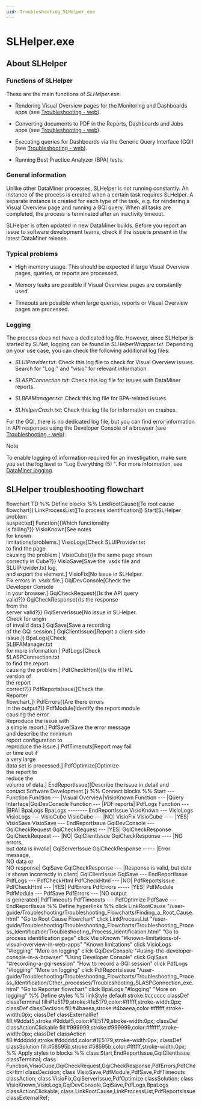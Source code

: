 ```yaml
---
uid: Troubleshooting_SLHelper_exe
---
```


# SLHelper.exe

## About SLHelper

### Functions of SLHelper

These are the main functions of *SLHelper.exe*:

- Rendering Visual Overview pages for the Monitoring and Dashboards apps (see [Troubleshooting - web](xref:Troubleshooting_Web)).

- Converting documents to PDF in the Reports, Dashboards and Jobs apps (see [Troubleshooting - web](xref:Troubleshooting_Web)).

- Executing queries for Dashboards via the Generic Query Interface (GQI) (see [Troubleshooting - web](xref:Troubleshooting_Web)).

- Running Best Practice Analyzer (BPA) tests.

### General information

Unlike other DataMiner processes, SLHelper is not running constantly. An instance of the process is created when a certain task requires SLHelper. A separate instance is created for each type of the task, e.g. for rendering a Visual Overview page and running a GQI query. When all tasks are completed, the process is terminated after an inactivity timeout.

SLHelper is often updated in new DataMiner builds. Before you report an issue to software development teams, check if the issue is present in the latest DataMiner release.

### Typical problems

- High memory usage. This should be expected if large Visual Overview pages, queries, or reports are processed.

- Memory leaks are possible if Visual Overview pages are constantly used.

- Timeouts are possible when large queries, reports or Visual Overview pages are processed.

### Logging

The process does not have a dedicated log file. However, since SLHelper is started by SLNet, logging can be found in *SLHelperWrapper.txt*. Depending on your use case, you can check the following additional log files:

- *SLUIProvider.txt*: Check this log file to check for Visual Overview issues. Search for "Log:" and "visio" for relevant information.

- *SLASPConnection.txt*: Check this log file for issues with DataMiner reports.

- *SLBPAManager.txt*: Check this log file for BPA-related issues.

- *SLHelperCrash.txt*: Check this log file for information on crashes.

For the GQI, there is no dedicated log file, but you can find error information in API responses using the Developer Console of a browser (see [Troubleshooting - web](xref:Troubleshooting_Web)).

> [!NOTE]
> To enable logging of information required for an investigation, make sure you set the log level to "Log Everything (5) ". For more information, see [DataMiner logging](xref:DataMiner_logging).

## SLHelper troubleshooting flowchart

<div class="mermaid">
flowchart TD
%% Define blocks %%
LinkRootCause([To root cause flowchart])
LinkProcessList([To process identification])
Start[SLHelper problem <br />suspected]
Function{{Which functionality <br/>is failing?}}
VisioKnown[See notes <br>for known<br/>limitations/problems.]
VisioLogs[Check SLUIProvider.txt<br/>to find the page<br/>causing the problem.]
VisioCube{{Is the same page shown<br/>correctly in Cube?}}
VisioSave[Save the .vsdx file and<br/> SLUIProvider.txt log,<br/> and export the element.]
VisioFix[No issue in SLHelper.<br/>Fix errors in .vsdx file.]
GqiDevConsole[Check the <br>Developer Console<br/>in your browser.]
GqiCheckRequest{{Is the API query <br>valid?}}
GqiCheckResponse{{Is the response <br>from the <br>server valid?}}
GqiServerIssue[No issue in SLHelper.<br/>Check for origin<br/>of invalid data.]
GqiSave[Save a recording<br/>of the GQI session.]
GqiClientIssue([Report a client-side<br/>issue.])
BpaLogs[Check <br>SLBPAManager.txt<br/>for more information.]
PdfLogs[Check <br>SLASPConnection.txt<br/>to find the report<br/>causing the problem.]
PdfCheckHtml{{Is the HTML <br>version of<br/>the report <br>correct?}}
PdfReportsIssue([Check the <br>Reporter<br/>flowchart.])
PdfErrors{{Are there errors<br/>in the output?}}
PdfModule[Identify the report module<br/>causing the error.<br/>Reproduce the issue with<br/>a simple report.]
PdfSave[Save the error message<br/>and describe the minimum<br/>report configuration to<br/>reproduce the issue.]
PdfTimeouts[Report may fail<br/>or time out if <br>a very large<br/>data set is processed.]
PdfOptimize[Optimize <br>the report to<br/>reduce the <br>volume of data.]
EndReportIssue([Describe the issue in detail and<br/>contact Software Development.])
%% Connect blocks %%
Start --- Function
Function --- |Visual Overview|VisioKnown
Function --- |Query Interface|GqiDevConsole
Function --- |PDF reports| PdfLogs
Function --- |BPA| BpaLogs
BpaLogs -------- EndReportIssue
VisioKnown --- VisioLogs
VisioLogs --- VisioCube
VisioCube --- |NO| VisioFix
VisioCube ---- |YES| VisioSave
VisioSave --- EndReportIssue
GqiDevConsole --- GqiCheckRequest
GqiCheckRequest --- |YES| GqiCheckResponse
GqiCheckRequest --- |NO| GqiClientIssue
GqiCheckResponse ---- |NO errors,<br/>but data is invalid| GqiServerIssue
GqiCheckResponse ----- |Error message,<br/>NO data or<br/>NO response| GqiSave
GqiCheckResponse --- |Response is valid, but data<br/>is shown incorrectly in client| GqiClientIssue
GqiSave --- EndReportIssue
PdfLogs --- PdfCheckHtml
PdfCheckHtml --- |NO| PdfReportsIssue
PdfCheckHtml --- |YES| PdfErrors
PdfErrors ----- |YES| PdfModule
PdfModule --- PdfSave
PdfErrors --- |NO output<br/>is generated| PdfTimeouts
PdfTimeouts --- PdfOptimize
PdfSave --- EndReportIssue
%% Define hyperlinks %%
click LinkRootCause "/user-guide/Troubleshooting/Troubleshooting_Flowcharts/Finding_a_Root_Cause.html" "Go to Root Cause Flowchart"
click LinkProcessList "/user-guide/Troubleshooting/Troubleshooting_Flowcharts/Troubleshooting_Process_Identification/Troubleshooting_Process_Identification.html" "Go to process identification page"
click VisioKnown "#known-limitations-of-visual-overview-in-web-apps" "Known limitations"
click VisioLogs "#logging" "More on logging"
click GqiDevConsole "#using-the-developer-console-in-a-browser" "Using Developer Console"
click GqiSave "#recording-a-gqi-session" "How to record a GQI session"
click PdfLogs "#logging" "More on logging"
click PdfReportsIssue "/user-guide/Troubleshooting/Troubleshooting_Flowcharts/Troubleshooting_Process_Identification/Other_processes/Troubleshooting_SLASPConnection_exe.html" "Go to Reporter flowchart"
click BpaLogs "#logging" "More on logging"
%% Define styles %%
linkStyle default stroke:#cccccc
classDef classTerminal fill:#1e5179,stroke:#1e5179,color:#ffffff,stroke-width:0px;
classDef classDecision fill:#4baeea,stroke:#4baeea,color:#ffffff,stroke-width:0px;
classDef classExternalRef fill:#9ddaf5,stroke:#9ddaf5,color:#1E5179,stroke-width:0px;
classDef classActionClickable fill:#999999,stroke:#999999,color:#ffffff,stroke-width:0px;
classDef classAction fill:#dddddd,stroke:#dddddd,color:#1E5179,stroke-width:0px;
classDef classSolution fill:#58595b,stroke:#58595b,color:#ffffff,stroke-width:0px;
%% Apply styles to blocks %%
class Start,EndReportIssue,GqiClientIssue classTerminal;
class Function,VisioCube,GqiCheckRequest,GqiCheckResponse,PdfErrors,PdfCheckHtml classDecision;
class VisioSave,PdfModule,PdfSave,PdfTimeouts classAction;
class VisioFix,GqiServerIssue,PdfOptimize classSolution;
class VisioKnown,VisioLogs,GqiDevConsole,GqiSave,PdfLogs,BpaLogs classActionClickable;
class LinkRootCause,LinkProcessList,PdfReportsIssue classExternalRef;
</div>
